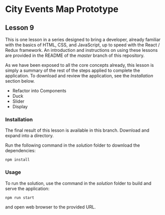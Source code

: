 # City Events Map Prototype

## Lesson 9

This is one lesson in a series designed to bring a developer, already
familiar with the basics of HTML, CSS, and JavaScript, up to speed with
the React / Redux framework. An introduction and instructions on using
these lessons are provided in the README of the *master* branch of this
repository.

As we have been exposed to all the core concepts already, this lesson
is simply a summary of the rest of the steps applied to complete the
application. To download and review the application, see the *Installation*
section below.

* Refactor into Components
* Duck
* Slider
* Display

### Installation

The final result of this lesson is available in this branch. Download and
expand into a directory.

Run the following command in the *solution* folder to download the
dependencies:

`npm install`

### Usage

To run the solution, use the command in the *solution* folder to build
and serve the application:

`npm run start`

and open web browser to the provided URL.
